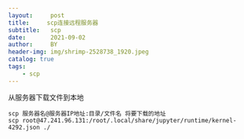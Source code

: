 ```yaml
---
layout:     post
title:     scp连接远程服务器
subtitle:   scp
date:       2021-09-02
author:     BY
header-img: img/shrimp-2528738_1920.jpeg
catalog: true
tags:
    - scp
---
```




从服务器下载文件到本地

```shell
scp 服务器名@服务器IP地址:目录/文件名 将要下载的地址
scp root@47.241.96.131:/root/.local/share/jupyter/runtime/kernel-4292.json ./
```

